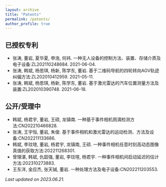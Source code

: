 ```yaml
---
layout: archive
title: "Patents"
permalink: /patents/
author_profile: true
---
```


<!-- Just a simple markdown format. -->

## 已授权专利

- <a name="A1"></a> 张涛, 董岩, 夏华夏, 申浩, 何祎. 一种无人设备的控制方法、装置、存储介质及电子设备:ZL202110248684. 2021-06-04.  
- <a name="A2"></a> 张涛, 韩斌, 杨思琪, 杨新, 陈学东, 董岩. 基于二维码导航的四轮转向AGV轨迹纠偏方法:ZL202010412959. 2021-05-11.  
- <a name="A3"></a> 张涛, 韩斌, 杨思琪, 杨新, 陈学东, 董岩. 基于激光雷达的汽车位置测量方法及装置:ZL202010390748. 2021-06-18.

## 公开/受理中
- <a name="B1"></a> 韩斌, 杨君宇, 董岩, 王硕, 龙镇南. 一种基于事件相机雨滴检测方法:CN202210466828.  
- <a name="B2"></a> 张涛, 王宇恒, 董岩, 朱俊. 基于事件相机和激光雷达的运动检测、方法及设备:CN202211133686.  
- <a name="B3"></a> 韩斌, 李玟瑄, 董岩, 杨君宇, 龙镇南, 王硕. 一种事件相机任意时刻高动态图像真值的获取方法:202211268301.  
- <a name="B4"></a> 曾理湛, 韩斌, 仇韶强, 董岩, 李玟瑄, 杨君宇. 一种事件相机间启动延迟的估计方法:202310273883.  
- <a name="B5"></a> 王东洋, 金应杰, 张天铖, 董岩. 一种处理方法及电子设备:CN202211203553.  


*Last updated on 2023.06.21.*

